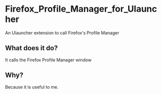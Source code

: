 # Firefox_Profile_Manager_for_Ulauncher
An Ulauncher extension to call Firefox's Profile Manager

## What does it do?
It calls the Firefox Profile Manager window

## Why?
Because it is useful to me.
